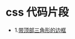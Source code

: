 # css 代码片段

- 1.[带顶部三角形的边框](https://github.com/syl2091/css/blob/master/Border%20with%20top%20triangle.html)
